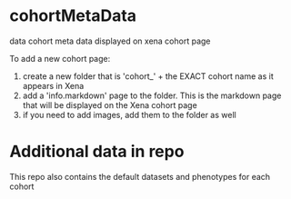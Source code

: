 # cohortMetaData
data cohort meta data displayed on xena cohort page

To add a new cohort page:
1. create a new folder that is 'cohort_' + the EXACT cohort name as it appears in Xena
2. add a 'info.markdown' page to the folder. This is the markdown page that will be displayed on the Xena cohort page
3. if you need to add images, add them to the folder as well

# Additional data in repo
This repo also contains the default datasets and phenotypes for each cohort
